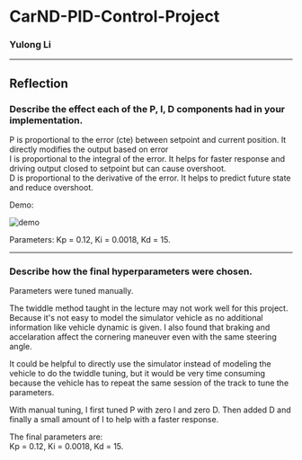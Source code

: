 # CarND-PID-Control-Project  

### Yulong Li  

---  

## Reflection  

### Describe the effect each of the P, I, D components had in your implementation.  

P is proportional to the error (cte) between setpoint and current position. It directly modifies the output based on error  
I is proportional to the integral of the error. It helps for faster response and driving output closed to setpoint but can cause overshoot.    
D is proportional to the derivative of the error. It helps to predict future state and reduce overshoot.  

Demo:  

![demo](https://github.com/yulongl/CarND-PID-Control-Project/blob/master/20180812_170648.gif)  

Parameters:
Kp = 0.12, Ki = 0.0018, Kd = 15.  
  
---  

### Describe how the final hyperparameters were chosen.  

Parameters were tuned manually.  

The twiddle method taught in the lecture may not work well for this project. Because it's not easy to model the simulator vehicle as no additional information like vehicle dynamic is given. I also found that braking and accelaration affect the cornering maneuver even with the same steering angle.

It could be helpful to directly use the simulator instead of modeling the vehicle to do the twiddle tuning, but it would be very time consuming because the vehicle has to repeat the same session of the track to tune the parameters.  

With manual tuning, I first tuned P with zero I and zero D. Then added D and finally a small amount of I to help with a faster response.  

The final parameters are:  
Kp = 0.12, Ki = 0.0018, Kd = 15.  



